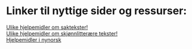 

<h1> Linker til nyttige sider og ressurser: </h1>

<a href="https://www.elevkanalen.no/fag/993/produkt/1889/del/13129"> Ulike hjelpemidler om saktekster!</a>
<br>
<a href="https://www.elevkanalen.no/fag/993/produkt/1889/del/13128"> Ulike hjelpemidler om skjønnlitterære tekster!</a>
<br>
<a href="https://www.elevkanalen.no/fag/993/produkt/1889/del/13145"> Hjelpemidler i nynorsk</a>
